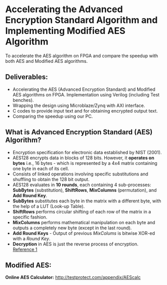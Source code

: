 # Accelerating the Advanced Encryption Standard Algorithm and Implementing Modified AES Algorithm
To accelerate the AES algorithm on FPGA and compare the speedup with both AES and Modified AES algorithms.

## Deliverables:
- Accelerating the AES (Advanced Encryption Standard) and Modified AES algorithms on FPGA. Implementation using Verilog (including Test benches).
- Wrapping the design using Microblaze/Zynq with AXI interface. 
- C codes to provide input text and for obtaining encrypted output text.
- Comparing the speedup using our PC. 

## What is Advanced Encryption Standard (AES) Algorithm?
- Encryption specification for electronic data established by NIST (2001).                
- AES128 encrypts data in blocks of 128 bits. However, it **operates on bytes** i.e., 16 bytes - which is represented by a 4x4 matrix containing one byte in each of its cell.    
- Consists of linked operations involving specific substitutions and shuffling to obtain the 128 bit output.             
- AES128 evaluates in **10 rounds**, each containing 4 sub-processes: **SubBytes** (substitution), **ShiftRows**, **MixColumns** (permutation), and **Add Round Key**.             
- **SubBytes** substitutes each byte in the matrix with a different byte, with the help of a LUT (Look-up Table).            
- **ShiftRows** performs circular shifting of each row of the matrix in a specific fashion.            
- **MixColumns** performs mathematical manipulation on each byte and outputs a completely new byte (except in the last round).                
- **Add Round Keys** - Output of previous *MixColums* is bitwise XOR-ed with a *Round Key*.             
- **Decryption** in AES is just the reverse process of encryption.            
[Reference 1](https://www.geeksforgeeks.org/advanced-encryption-standard-aes/)

## Modified AES:


__Online AES Calculator:__ http://testprotect.com/appendix/AEScalc

